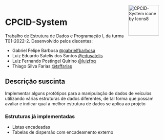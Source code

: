 <img src="https://img.icons8.com/cute-clipart/64/000000/car-racing.png" alt="CPCID-System ícone by Icons8" width="100px" align="right"/>

# CPCID-System

Trabalho de Estrutura de Dados e Programação I, da turma T01-2022-2.
Desenvolvido pelos discentes:

 - Gabriel Felipe Barbosa [@gabrielfbarbosa](https://github.com/gabrielfbarbosa)
 - Luiz Eduardo Satelis dos Santos [@edusatelis](https://github.com/edusatelis/)
 - Luiz Fernando Postingel Quirino [@luizfpq](https://github.com/luizfpq/)
 - Thiago Silva Farias [@tsffarias](https://github.com/tsffarias)


## Descrição suscinta

 Implementar alguns protótipos para a manipulação de dados de veículos utilizando várias estruturas de dados diferentes, de tal forma que possam avaliar e indicar qual a melhor estrutura de dados se aplica ao projeto


### Estruturas já implementadas

  - Listas encadeadas
  - Tabelas de dispersão com encadeamento externo
